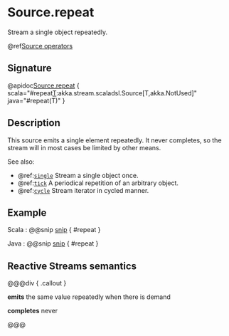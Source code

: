 # Source.repeat

Stream a single object repeatedly.

@ref[Source operators](../index.md#source-operators)

## Signature

@apidoc[Source.repeat](Source$) { scala="#repeat[T](element:T):akka.stream.scaladsl.Source[T,akka.NotUsed]" java="#repeat(T)" }

## Description

This source emits a single element repeatedly. It never completes, so the stream will in most cases
be limited by other means.

See also:

* @ref:[`single`](single.md) Stream a single object once.
* @ref:[`tick`](tick.md) A periodical repetition of an arbitrary object.
* @ref:[`cycle`](cycle.md) Stream iterator in cycled manner.

## Example

Scala
:  @@snip [snip](/akka-stream-tests/src/test/scala/akka/stream/scaladsl/SourceSpec.scala) { #repeat }

Java
:  @@snip [snip](/akka-stream-tests/src/test/java/akka/stream/javadsl/SourceTest.java) { #repeat }



## Reactive Streams semantics

@@@div { .callout }

**emits** the same value repeatedly when there is demand

**completes** never

@@@

